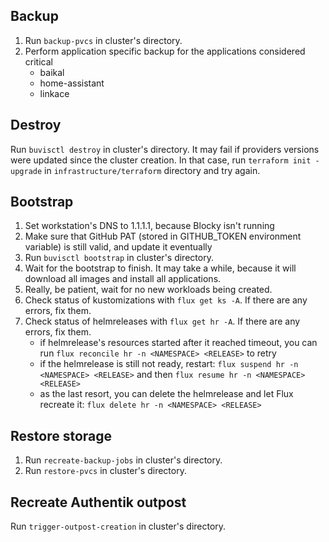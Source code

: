 ## Backup

1. Run `backup-pvcs` in cluster's directory.
2. Perform application specific backup for the applications considered critical
   - baikal
   - home-assistant
   - linkace

## Destroy

Run `buvisctl destroy` in cluster's directory. It may fail if providers versions were updated since the cluster creation. In that case, run `terraform init -upgrade` in `infrastructure/terraform` directory and try again.

## Bootstrap

1. Set workstation's DNS to 1.1.1.1, because Blocky isn't running
2. Make sure that GitHub PAT (stored in GITHUB_TOKEN environment variable) is still valid, and update it eventually
3. Run `buvisctl bootstrap` in cluster's directory.
4. Wait for the bootstrap to finish. It may take a while, because it will download all images and install all applications.
5. Really, be patient, wait for no new workloads being created.
6. Check status of kustomizations with `flux get ks -A`. If there are any errors, fix them.
7. Check status of helmreleases with `flux get hr -A`. If there are any errors, fix them.
   - if helmrelease's resources started after it reached timeout, you can run `flux reconcile hr -n <NAMESPACE> <RELEASE>` to retry
   - if the helmrelease is still not ready, restart: `flux suspend hr -n <NAMESPACE> <RELEASE>` and then `flux resume hr -n <NAMESPACE> <RELEASE>`
   - as the last resort, you can delete the helmrelease and let Flux recreate it: `flux delete hr -n <NAMESPACE> <RELEASE>`

## Restore storage

1. Run `recreate-backup-jobs` in cluster's directory.
2. Run `restore-pvcs` in cluster's directory.

## Recreate Authentik outpost

Run `trigger-outpost-creation` in cluster's directory.

